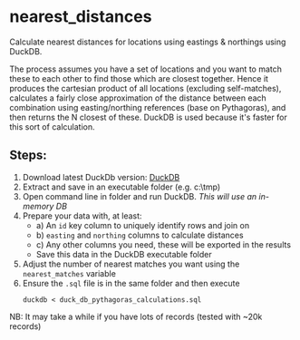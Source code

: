 # nearest_distances
Calculate nearest distances for locations using eastings & northings using DuckDB.

The process assumes you have a set of locations and you want to match these to each other to find those which are closest together. Hence it produces the cartesian product of all locations (excluding self-matches), calculates a fairly close approximation of the distance between each combination using easting/northing references (base on Pythagoras), and then returns the N closest of these. DuckDB is used because it's faster for this sort of calculation.

## Steps:
1. Download latest DuckDb version: [DuckDB](https://duckdb.org/docs/installation/)
2. Extract and save in an executable folder (e.g. c:\tmp)
3. Open command line in folder and run DuckDB. _This will use an in-memory DB_
4. Prepare your data with, at least:
   - a) An `id` key column to uniquely identify rows and join on
   - b) `easting` and `northing` columns to calculate distances
   - c) Any other columns you need, these will be exported in the results
   - Save this data in the DuckDB executable folder
5. Adjust the number of nearest matches you want using the `nearest_matches` variable
6. Ensure the `.sql` file is in the same folder and then execute
    ```
    duckdb < duck_db_pythagoras_calculations.sql
    ```

NB: It may take a while if you have lots of records (tested with ~20k records)
